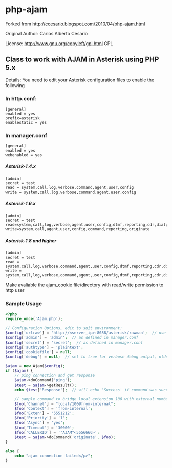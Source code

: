 php-ajam
========

Forked from http://ccesario.blogspot.com/2010/04/php-ajam.html

Original Author: Carlos Alberto Cesario

License: http://www.gnu.org/copyleft/gpl.html GPL

Class to work with AJAM in Asterisk using PHP 5.x
-------------------------------------------------

Details:
You need to edit your Asterisk configuration files to enable the following

### In http.conf:

    [general]
    enabled = yes
    prefix=asterisk
    enablestatic = yes

### In manager.conf

    [general]
    enabled = yes
    webenabled = yes

##### Asterisk-1.4.x

    [admin]
    secret = test
    read = system,call,log,verbose,command,agent,user,config
    write = system,call,log,verbose,command,agent,user,config

##### Asterisk-1.6.x

    [admin]
    secret = test
    read=system,call,log,verbose,agent,user,config,dtmf,reporting,cdr,dialplan
    write=system,call,agent,user,config,command,reporting,originate

##### Asterisk-1.8 and higher
    [admin]
    secret = test
    read = system,call,log,verbose,command,agent,user,config,dtmf,reporting,cdr,dialplan,originate
    write = system,call,log,verbose,command,agent,user,config,dtmf,reporting,cdr,dialplan,originate

Make avaliable the ajam_cookie file/directory with read/write permission to http user


### Sample Usage
```php
<?php
require_once('Ajam.php');

// Configuration Options, edit to suit environment:
$config['urlraw'] = 'http://<server_ip>:8088/asterisk/rawman';  // use pbx ip, port number, http prefix, full URL to rawman
$config['admin'] = 'admin';  // as defined in manager.conf
$config['secret'] = 'secret';  // as defined in manager.conf
$config['authtype'] = 'plaintext'; 
$config['cookiefile'] = null;
$config['debug'] = null;  // set to true for verbose debug output, older versions don't accept false

$ajam = new Ajam($config);
if ($ajam) {
	// ping connection and get response
	$ajam->doCommand('ping');
	$test = $ajam->getResult();
	echo $test['Response'];  // will echo 'Success' if command was successful

	// sample command to bridge local extension 100 with external number 555-1212
	$foo['Channel'] = "local/100@from-internal";
	$foo['Context'] = 'from-internal';
	$foo['Exten'] = '5551212';
	$foo['Priority'] = '1';
	$foo['Async'] = 'yes';
	$foo['Timeout'] = '30000';
	$foo['CALLERID'] = '"AJAM"<5556666>';
	$test = $ajam->doCommand('originate', $foo);
}

else {
	echo "ajam connection failed</p>";
}
```
